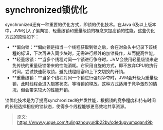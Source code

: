 # synchronized锁优化

synchronized还有一种重要的优化方式，即锁的优化技术。在Java 6及以上版本中，JVM引入了偏向锁、轻量级锁和重量级锁的概念来提高锁的性能。这些优化方式的原理如下：

+ **偏向锁：**偏向锁是指当一个线程获取到锁之后，会在对象头中记录下该线程的标识，下次再进入同步块时，无需进行额外的加锁操作，从而提高性能。
+ **轻量级锁：**当多个线程对同一个锁进行争夺时，JVM会使用轻量级锁来避免传统的重量级锁带来的性能消耗。它采用自旋的方式，即不放弃CPU的执行时间，尝试快速获取锁，避免线程阻塞和上下文切换的开销。
+ **重量级锁：**当多个线程对同一个锁进行强烈争夺时，JVM会升级为重量级锁，此时线程会进入阻塞状态，等待锁的释放。这种方式适用于竞争激烈的情况，但会带来较大的性能开销。

锁优化技术是为了提高synchronized的并发性能，根据锁的竞争程度和持有时间的长短选择相应的锁状态，使得多个线程能够更高效地共享资源。



> 原文: <https://www.yuque.com/tulingzhouyu/db22bv/cdedugvumxqan49b>